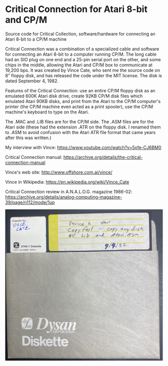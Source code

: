# Critical Connection for Atari 8-bit and CP/M
Source code for Critical Collection, software/hardware for connecting an Atari 8-bit to a CP/M machine

Critical Connection was a combination of a specialized cable and software for connecting an Atari 8-bit to a computer running CP/M. The long cable had an SIO plug on one end and a 25-pin serial port on the other, and some chips in the middle, allowing the Atari and CP/M box to communicate at 19,200 bps. It was created by Vince Cate, who sent me the source code on 8" floppy disk, and has released the code under the MIT license. The disk is dated September 4, 1982.

Features of the Critical Connection: use an entire CP/M floppy disk as an emulated 600K Atari disk drive, create 92KB CP/M disk files which emulated Atari 90KB disks, and print from the Atari to the CP/M computer's printer (the CP/M machine even acted as a print spooler), use the CP/M machine's keyboard to type on the Atari.

The .MAC and .LIB files are for the CP/M side. The .ASM files are for the Atari side (these had the extension .ATR on the floppy disk. I renamed them to .ASM to avoid confusion with the Atari ATR file format that came years after this was written.)

My interview with Vince: https://www.youtube.com/watch?v=5xfe-CJ6BM0

Critical Connection manual: https://archive.org/details/the-critical-connection-manual

Vince's web site: http://www.offshore.com.ai/vince/

Vince in Wikipedia: https://en.wikipedia.org/wiki/Vince_Cate

Critical Connection review in A.N.A.L.O.G. magazine 1986-02: https://archive.org/details/analog-computing-magazine-39/page/n112/mode/1up

![picture of the floppy disk](disk.jpg)
